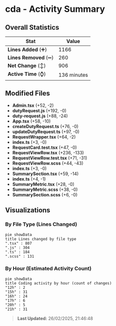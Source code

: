 # cda - Activity Summary 

## Overall Statistics

| Stat                   | Value                                                             |
| ---------------------- | ----------------------------------------------------------------- |
| **Lines Added** (➕)   | 1166                                          |
| **Lines Removed** (➖) | 260                                        |
| **Net Change** (↕)    | 906                |
| **Active Time** (⌚)   | 136 minutes |


## Modified Files
- **Admin.tsx** (+52, -2)
- **dutyRequest.js** (+192, -0)
- **duty-request.js** (+88, -24)
- **App.tsx** (+58, -10)
- **createDutyRequest.ts** (+76, -0)
- **updateDutyRequest.ts** (+97, -0)
- **RequestWrapper.tsx** (+64, -2)
- **index.ts** (+3, -0)
- **RequestCard.test.tsx** (+47, -0)
- **RequestViewRow.tsx** (+236, -133)
- **RequestViewRow.test.tsx** (+71, -31)
- **RequestViewRow.scss** (+44, -43)
- **index.ts** (+3, -0)
- **SummarySection.tsx** (+59, -14)
- **index.ts** (+4, -1)
- **SummaryMetric.tsx** (+28, -0)
- **SummaryMetric.scss** (+38, -0)
- **SummarySection.scss** (+6, -0)

## Visualizations

### By File Type (Lines Changed)

```mermaid
pie showData
title Lines changed by file type
".tsx" : 807
".js" : 304
".ts" : 184
".scss" : 131
```

### By Hour (Estimated Activity Count)

```mermaid
pie showData
title Coding activity by hour (count of changes)
"12h" : 2
"15h" : 31
"16h" : 24
"17h" : 6
"20h" : 5
"21h" : 31
```


> **Last Updated:** 26/02/2025, 21:46:48